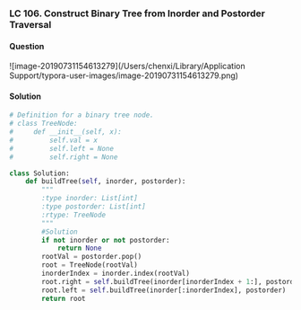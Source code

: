 ### LC 106. Construct Binary Tree from Inorder and Postorder Traversal

#### Question

![image-20190731154613279](/Users/chenxi/Library/Application Support/typora-user-images/image-20190731154613279.png)



#### Solution

```python
# Definition for a binary tree node.
# class TreeNode:
#     def __init__(self, x):
#         self.val = x
#         self.left = None
#         self.right = None

class Solution:
    def buildTree(self, inorder, postorder):
        """
        :type inorder: List[int]
        :type postorder: List[int]
        :rtype: TreeNode
        """
        #Solution
        if not inorder or not postorder:
            return None
        rootVal = postorder.pop()
        root = TreeNode(rootVal)
        inorderIndex = inorder.index(rootVal)
        root.right = self.buildTree(inorder[inorderIndex + 1:], postorder)
        root.left = self.buildTree(inorder[:inorderIndex], postorder)
        return root
```

